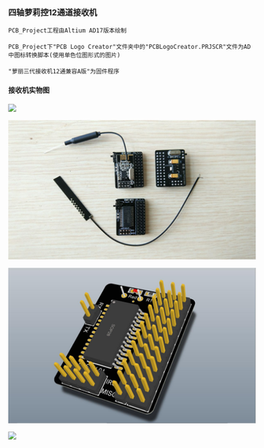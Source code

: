 ### 四轴萝莉控12通道接收机
	PCB_Project工程由Altium AD17版本绘制
	
	PCB_Project下"PCB Logo Creator"文件夹中的"PCBLogoCreator.PRJSCR"文件为AD中图标转换脚本(使用单色位图形式的图片)
	
	"萝丽三代接收机12通兼容A版"为固件程序

#### 接收机实物图
![](https://gitee.com/ClimbSnailQ/Project_Image/raw/master/OtherProject/image_mini.jpg)

![image](./image_mini.jpg)

![image](./萝莉控12通道接收机.jpg)

![](https://gitee.com/ClimbSnailQ/Project_Image/raw/master/OtherProject/萝莉控12通道接收机.jpg)


